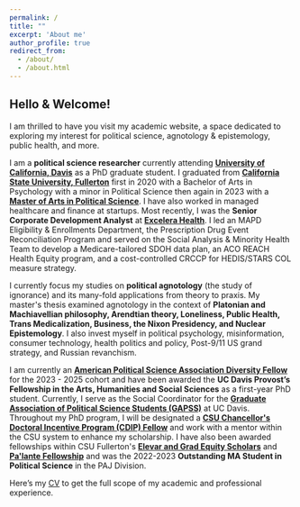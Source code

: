```yaml
---
permalink: /
title: ""
excerpt: 'About me'
author_profile: true
redirect_from:
  - /about/
  - /about.html
---
```


## Hello & Welcome!

I am thrilled to have you visit my academic website, a space dedicated to exploring my interest for political science, agnotology & epistemology, public health, and more. 

I am a **political science researcher** currently attending **[University of California, Davis](https://ps.ucdavis.edu/)** as a PhD graduate student. I graduated from **[California State University, Fullerton](https://www.fullerton.edu/)** first in 2020 with a Bachelor of Arts in Psychology with a minor in Political Science then again in 2023 with a **[Master of Arts in Political Science](https://hss.fullerton.edu/paj/PoliticalScience/ps_faq.aspx)**. I have also worked in managed healthcare and finance at startups. Most recently, I was the **Senior Corporate Development Analyst** at **[Excelera Health](https://excelerahealth.com/)**. I led an MAPD Eligibility & Enrollments Department, the Prescription Drug Event Reconciliation Program and served on the Social Analysis & Minority Health Team to develop a Medicare-tailored SDOH data plan, an ACO REACH Health Equity program, and a cost-controlled CRCCP for HEDIS/STARS COL measure strategy. 

I currently focus my studies on **political agnotology** (the study of ignorance) and its many-fold applications from theory to praxis. My master's thesis examined agnotology in the context of **Platonian and Machiavellian philosophy, Arendtian theory, Loneliness, Public Health, Trans Medicalization, Business, the Nixon Presidency, and Nuclear Epistemology**. I also invest myself in political psychology, misinformation, consumer technology, health politics and policy, Post-9/11 US grand strategy, and Russian revanchism. 

I am currently an **[American Political Science Association Diversity Fellow](https://news.fullerton.edu/spotlight/titan-alumni-selected-for-american-political-science-associations-diversity-fellowship-program/)** for the 2023 - 2025 cohort and have been awarded the **UC Davis Provost’s Fellowship in the Arts, Humanities and Social Sciences** as a first-year PhD student. Currently, I serve as the Social Coordinator for the **[Graduate Association of Political Science Students (GAPSS)](https://sites.google.com/ucdavis.edu/gapss/home)** at UC Davis. Throughout my PhD program, I will be designated a **[CSU Chancellor's Doctoral Incentive Program (CDIP) Fellow](https://www.calstate.edu/csu-system/faculty-staff/cdip/)** and work with a mentor within the CSU system to enhance my scholarship. I have also been awarded fellowships within CSU Fullerton's **[Elevar and Grad Equity Scholars](https://www.fullerton.edu/graduate/about/elevar-equity-scholars/index.php)** and **[Pa'lante Fellowship](https://www.instagram.com/p/CspHvxWviiV/)** and was the 2022-2023 **Outstanding MA Student in Political Science** in the PAJ Division. 

Here’s my [CV](https://jayward139.github.io/cv/) to get the full scope of my academic and professional experience. 


